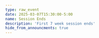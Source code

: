 ```yaml
---
type: raw_event
date: 2025-03-07T15:30:00-5:00
name: Session Ends
description: 'First 7 week session ends'
hide_from_announcments: true
---
```

